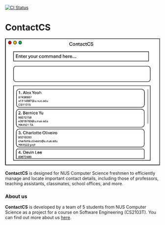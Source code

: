 [![CI Status](https://github.com/se-edu/addressbook-level3/workflows/Java%20CI/badge.svg)](https://github.com/se-edu/addressbook-level3/actions)

# ContactCS

![Ui](docs/images/Ui.png)

**ContactCS** is designed for NUS Computer Science freshmen to efficiently manage and locate important contact details, including those of professors, teaching assistants, classmates, school offices, and more.

### About us

**ContactCS** is developed by a team of 5 students from NUS Computer Science as a project for a course on Software Engineering (CS2103T). You can find out more about us [here](https://ay2425s1-cs2103t-f12-1.github.io/tp/AboutUs.html).

